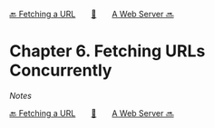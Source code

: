 [🔙 Fetching a URL][previous-chapter]&nbsp;&nbsp;&nbsp;&nbsp;&nbsp;&nbsp;&nbsp;[🏡][readme]&nbsp;&nbsp;&nbsp;&nbsp;&nbsp;&nbsp;&nbsp;[A Web Server 🔜][upcoming-chapter]

# Chapter 6. Fetching URLs Concurrently

_Notes_

[🔙 Fetching a URL][previous-chapter]&nbsp;&nbsp;&nbsp;&nbsp;&nbsp;&nbsp;&nbsp;[🏡][readme]&nbsp;&nbsp;&nbsp;&nbsp;&nbsp;&nbsp;&nbsp;[A Web Server 🔜][upcoming-chapter]

[readme]: README.md
[previous-chapter]: ch005-fetching-a-url.md
[upcoming-chapter]: ch007-a-web-server.md